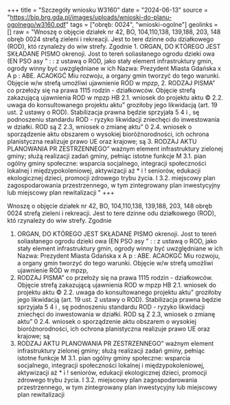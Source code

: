 +++
title = "Szczegóły wniosku W3160"
date = "2024-06-13"
source = "https://bip.brg.gda.pl/images/uploads/wnioski-do-planu-ogolnego/w3160.pdf"
tags = ["obręb: 0024", "wnioski-ogolne"]
geolinks = []
raw = "Wnoszę o objęcie działek nr 42, BO, 104,110,138, 139,188, 203, 148 obręb 0024 strefą zieleni i rekreacji. Jest to tere dzinne odu działkowego (ROD), któ rzynależy do wiw strefy. Zgodnie 1. ORGAN, DO KTÓREGO JEST SKŁADANE PISMO okrenoji. Jost to tereń soliasłanego ogrodu dzieki owa (EN PSO asy ” : : z ustawą o ROD, jako stały element infrastruktury gmin, ogrody winny być uwzględniane w ich Nazwa: Prezydent Miasta Gdańska x A p : ABE. ACAOKGĆ Miu rozwoju, a organy gmin tworzyć do tego warunki. Objęcie w/w strefą umożliwi ujawnienie RÓD w mpzp, 2. RODZAJ PISMA” co przełoży się na prawa 1115 rodzin - działkowców. Objęcie strefą zakazującą ujawnienia ROD w mpzp HB 2.1. wniosek do projektu aktu © 2.2. uwaga do konsultowanego projektu aktu” groziłoby jego likwidacją (art. 19 ust. 2 ustawy o ROD). Stabilizacja prawna będzie sprzyjała 5 4 i ,  sę podnoszeniu standardu ROD - ryzyko likwidacji zniechęci do inwestowania w działki. ROD są Z 2.3, wniosek o zmianę aktu” 0 2.4. wniosek o sporządzenie aktu obszarem o wysokiej bioróżnorodności, ich ochrona planistyczna realizuje prawo UE oraz krajowe; są 3. RODZAJ AKTU PLANOWANIA PR ZESTRZENNEGO” ważnym element infrastruktury zielonej gminy; służą realizacji zadań gminy, pełniąc istotne funkcje M 3.1. pian ogólny gminy społeczne: wsparcia socjalnego, integracji społeczności lokalnej i międzypokoleniowej, aktywizacji aż * i !  seniorów, edukacji ekologicznej dzieci, promocji zdrowego trybu życia. I 3.2. miejscowy plan zagospodarowania przestrzennego, w tym zintegrowany plan inwestycyjny lub miejscowy plan rewitalizacji "
+++

Wnoszę o objęcie działek nr 42, BO, 104,110,138, 139,188, 203, 148 obręb 0024 strefą zieleni i
rekreacji. Jest to tere dzinne odu działkowego (ROD), któ rzynależy do wiw strefy. Zgodnie
1. ORGAN, DO KTÓREGO JEST SKŁADANE PISMO okrenoji. Jost to tereń soliasłanego ogrodu dzieki owa (EN PSO asy
” : : z ustawą o ROD, jako stały element infrastruktury gmin, ogrody winny być uwzględniane w ich
Nazwa: Prezydent Miasta Gdańska x A p : ABE. ACAOKGĆ Miu
rozwoju, a organy gmin tworzyć do tego warunki. Objęcie w/w strefą umożliwi ujawnienie RÓD w mpzp,
2. RODZAJ PISMA” co przełoży się na prawa 1115 rodzin - działkowców. Objęcie strefą zakazującą ujawnienia ROD w mpzp
HB 2.1. wniosek do projektu aktu © 2.2. uwaga do konsultowanego projektu aktu” groziłoby jego likwidacją (art. 19 ust. 2 ustawy o ROD). Stabilizacja prawna będzie sprzyjała
5 4 i ,  sę podnoszeniu standardu ROD - ryzyko likwidacji zniechęci do inwestowania w działki. ROD są
Z 2.3, wniosek o zmianę aktu” 0 2.4. wniosek o sporządzenie aktu obszarem o wysokiej bioróżnorodności, ich ochrona planistyczna realizuje prawo UE oraz krajowe; są
3. RODZAJ AKTU PLANOWANIA PR ZESTRZENNEGO” ważnym element infrastruktury zielonej gminy; służą realizacji zadań gminy, pełniąc istotne funkcje
M 3.1. pian ogólny gminy społeczne: wsparcia socjalnego, integracji społeczności lokalnej i międzypokoleniowej, aktywizacji
aż * i !  seniorów, edukacji ekologicznej dzieci, promocji zdrowego trybu życia.
I 3.2. miejscowy plan zagospodarowania przestrzennego, w tym zintegrowany plan inwestycyjny lub
miejscowy plan rewitalizacji 


